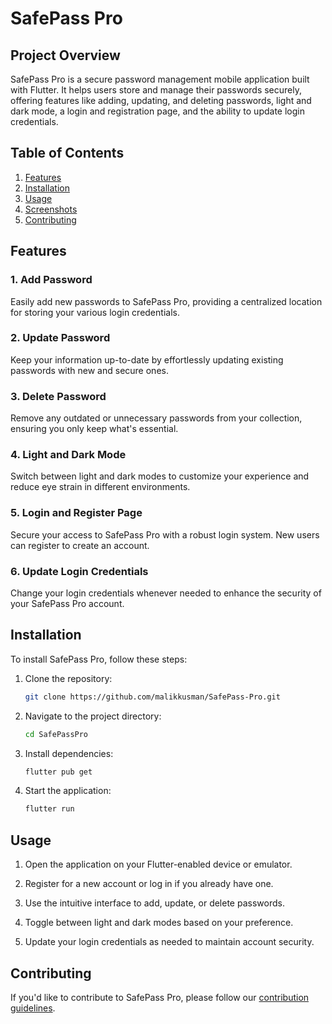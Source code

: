 
# SafePass Pro

## Project Overview

SafePass Pro is a secure password management mobile application built with Flutter. It helps users store and manage their passwords securely, offering features like adding, updating, and deleting passwords, light and dark mode, a login and registration page, and the ability to update login credentials.

## Table of Contents

1. [Features](#features)
2. [Installation](#installation)
3. [Usage](#usage)
4. [Screenshots](#screenshots)
5. [Contributing](#contributing)


## Features

### 1. Add Password

Easily add new passwords to SafePass Pro, providing a centralized location for storing your various login credentials.

### 2. Update Password

Keep your information up-to-date by effortlessly updating existing passwords with new and secure ones.

### 3. Delete Password

Remove any outdated or unnecessary passwords from your collection, ensuring you only keep what's essential.

### 4. Light and Dark Mode

Switch between light and dark modes to customize your experience and reduce eye strain in different environments.

### 5. Login and Register Page

Secure your access to SafePass Pro with a robust login system. New users can register to create an account.

### 6. Update Login Credentials

Change your login credentials whenever needed to enhance the security of your SafePass Pro account.

## Installation

To install SafePass Pro, follow these steps:

1. Clone the repository:

   ```bash
   git clone https://github.com/malikkusman/SafePass-Pro.git
   ```

2. Navigate to the project directory:

   ```bash
   cd SafePassPro
   ```

3. Install dependencies:

   ```bash
   flutter pub get
   ```

4. Start the application:

   ```bash
   flutter run
   ```

## Usage

1. Open the application on your Flutter-enabled device or emulator.

2. Register for a new account or log in if you already have one.

3. Use the intuitive interface to add, update, or delete passwords.

4. Toggle between light and dark modes based on your preference.

5. Update your login credentials as needed to maintain account security.



## Contributing

If you'd like to contribute to SafePass Pro, please follow our [contribution guidelines](CONTRIBUTING.md).


